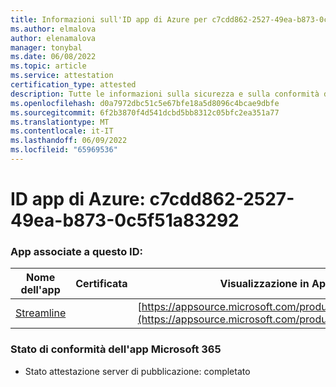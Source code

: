 ```yaml
---
title: Informazioni sull'ID app di Azure per c7cdd862-2527-49ea-b873-0c5f51a83292
ms.author: elmalova
author: elenamalova
manager: tonybal
ms.date: 06/08/2022
ms.topic: article
ms.service: attestation
certification_type: attested
description: Tutte le informazioni sulla sicurezza e sulla conformità disponibili per c7cdd862-2527-49ea-b873-0c5f51a83292.
ms.openlocfilehash: d0a7972dbc51c5e67bfe18a5d8096c4bcae9dbfe
ms.sourcegitcommit: 6f2b3870f4d541dcbd5bb8312c05bfc2ea351a77
ms.translationtype: MT
ms.contentlocale: it-IT
ms.lasthandoff: 06/09/2022
ms.locfileid: "65969536"
---
```

# <a name="azure-app-id-c7cdd862-2527-49ea-b873-0c5f51a83292"></a>ID app di Azure: c7cdd862-2527-49ea-b873-0c5f51a83292


### <a name="apps-associated-with-this-id"></a>App associate a questo ID:
| **Nome dell'app** | **Certificata** | **Visualizzazione in AppSource** |
|--------------|---------------|-----------------------|
| [Streamline](../forward/WA200004100.md) |  | [https://appsource.microsoft.com/product/office/WA200004100](https://appsource.microsoft.com/product/office/WA200004100) |

### <a name="microsoft-365-app-compliance-status"></a>Stato di conformità dell'app Microsoft 365
- Stato attestazione server di pubblicazione: completato
